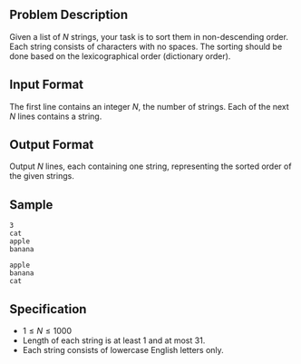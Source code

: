 ## Problem Description

Given a list of $N$ strings, your task is to sort them in non-descending order. Each string consists of characters with no spaces. The sorting should be done based on the lexicographical order (dictionary order).

## Input Format

The first line contains an integer $N$, the number of strings.
Each of the next $N$ lines contains a string.

## Output Format

Output $N$ lines, each containing one string, representing the sorted order of the given strings.

## Sample

```input1
3
cat
apple
banana
```

```output1
apple
banana
cat
```

## Specification

- $1 \leq N \leq 1000$
- Length of each string is at least $1$ and at most $31$.
- Each string consists of lowercase English letters only.
